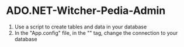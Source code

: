 # ADO.NET-Witcher-Pedia-Admin
 
1. Use a script to create tables and data in your database
2. In the "App.config" file, in the "<connectionStrings>" tag, change the connection to your database